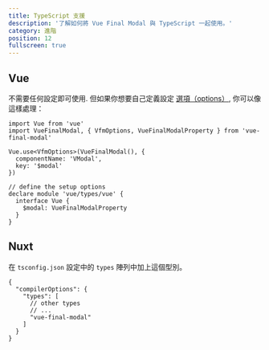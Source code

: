 ```yaml
---
title: TypeScript 支援
description: '了解如何將 Vue Final Modal 與 TypeScript 一起使用。'
category: 進階
position: 12
fullscreen: true
---
```


## Vue

不需要任何設定即可使用. 但如果你想要自己定義設定 [選項（options）](/zh-Hant/options), 你可以像這樣處理：

```ts[main.ts]
import Vue from 'vue'
import VueFinalModal, { VfmOptions, VueFinalModalProperty } from 'vue-final-modal'

Vue.use<VfmOptions>(VueFinalModal(), {
  componentName: 'VModal',
  key: '$modal'
})

// define the setup options
declare module 'vue/types/vue' {
  interface Vue {
    $modal: VueFinalModalProperty
  }
}
```

## Nuxt

在 `tsconfig.json` 設定中的 `types` 陣列中加上這個型別。

```js[tsconfig.json]
{
  "compilerOptions": {
    "types": [
      // other types
      // ...
      "vue-final-modal"
    ]
  }
}
```
